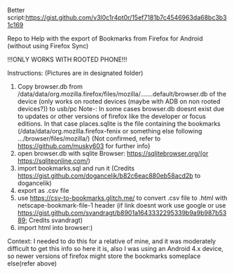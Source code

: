 Better script:https://gist.github.com/v3l0c1r4pt0r/15ef7181b7c4546963da68bc3b31c169


Repo to Help with the export of Bookmarks from Firefox for Android (without using Firefox Sync)

!!!ONLY WORKS WITH ROOTED PHONE!!!

Instructions: (Pictures are in designated folder)

1)	Copy browser.db from /data/data/org.mozilla.firefox/files/mozilla/…….default/browser.db of the device (only works on rooted devices (maybe with ADB on non rooted devices?)) to usb/pc Note-: In some cases browser.db doesnt exist due to updates or other versions of 	firefox like the developer or focus editions. In that case places.sqlite is the file containing the bookmarks (/data/data/org.mozilla.firefox-fenix or something else following .../browser/files/mozilla/) {Not confirmed, refer to https://github.com/musky603 for 		further info}
2)	open browser.db with sqlite Browser: https://sqlitebrowser.org/(or https://sqliteonline.com/)
3)	import bookmarks.sql and run it	(Credits https://gist.github.com/dogancelik/b82c6eac880eb58acd2b to dogancelik)
4)	export as .csv file
5)	use https://csv-to-bookmarks.glitch.me/ to convert .csv file to .html with netscape-bookmark-file-1 header
	(if link doesnt work use google or use https://gist.github.com/svandragt/b8901a1643332295339b9a9b987b5389;	Credits svandragt)
6)	import html into browser:)

Context: I needed to do this for a relative of mine, and it was moderately difficult to get this info so here it is, also I was using an Android 4.x device, so newer versions of firefox might store the bookmarks someplace else(refer above)
